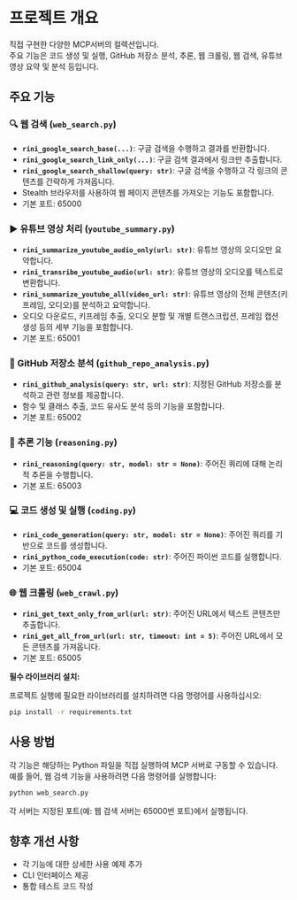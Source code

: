# 프로젝트 개요

직접 구현한 다양한 MCP서버의 컬렉션입니다.  
주요 기능은 코드 생성 및 실행, GitHub 저장소 분석, 추론, 웹 크롤링, 웹 검색, 유튜브 영상 요약 및 분석 등입니다.

## 주요 기능

### 🔍 웹 검색 (`web_search.py`)
- **`rini_google_search_base(...)`**: 구글 검색을 수행하고 결과를 반환합니다.
- **`rini_google_search_link_only(...)`**: 구글 검색 결과에서 링크만 추출합니다.
- **`rini_google_search_shallow(query: str)`**: 구글 검색을 수행하고 각 링크의 콘텐츠를 간략하게 가져옵니다.
- Stealth 브라우저를 사용하여 웹 페이지 콘텐츠를 가져오는 기능도 포함합니다.
- 기본 포트: 65000

### ▶️ 유튜브 영상 처리 (`youtube_summary.py`)
- **`rini_summarize_youtube_audio_only(url: str)`**: 유튜브 영상의 오디오만 요약합니다.
- **`rini_transribe_youtube_audio(url: str)`**: 유튜브 영상의 오디오를 텍스트로 변환합니다.
- **`rini_summarize_youtube_all(video_url: str)`**: 유튜브 영상의 전체 콘텐츠(키프레임, 오디오)를 분석하고 요약합니다.
- 오디오 다운로드, 키프레임 추출, 오디오 분할 및 개별 트랜스크립션, 프레임 캡션 생성 등의 세부 기능을 포함합니다.
- 기본 포트: 65001

### 📂 GitHub 저장소 분석 (`github_repo_analysis.py`)
- **`rini_github_analysis(query: str, url: str)`**: 지정된 GitHub 저장소를 분석하고 관련 정보를 제공합니다.
- 함수 및 클래스 추출, 코드 유사도 분석 등의 기능을 포함합니다.
- 기본 포트: 65002

### 🧠 추론 기능 (`reasoning.py`)
- **`rini_reasoning(query: str, model: str = None)`**: 주어진 쿼리에 대해 논리적 추론을 수행합니다.
- 기본 포트: 65003

### 💻 코드 생성 및 실행 (`coding.py`)
- **`rini_code_generation(query: str, model: str = None)`**: 주어진 쿼리를 기반으로 코드를 생성합니다.
- **`rini_python_code_execution(code: str)`**: 주어진 파이썬 코드를 실행합니다.
- 기본 포트: 65004

### 🌐 웹 크롤링 (`web_crawl.py`)
- **`rini_get_text_only_from_url(url: str)`**: 주어진 URL에서 텍스트 콘텐츠만 추출합니다.
- **`rini_get_all_from_url(url: str, timeout: int = 5)`**: 주어진 URL에서 모든 콘텐츠를 가져옵니다.
- 기본 포트: 65005


**필수 라이브러리 설치:**

프로젝트 실행에 필요한 라이브러리를 설치하려면 다음 명령어를 사용하십시오:

```bash
pip install -r requirements.txt
```

## 사용 방법

각 기능은 해당하는 Python 파일을 직접 실행하여 MCP 서버로 구동할 수 있습니다.  
예를 들어, 웹 검색 기능을 사용하려면 다음 명령어를 실행합니다:

```bash
python web_search.py
```

각 서버는 지정된 포트(예: 웹 검색 서버는 65000번 포트)에서 실행됩니다.

## 향후 개선 사항
- 각 기능에 대한 상세한 사용 예제 추가
- CLI 인터페이스 제공
- 통합 테스트 코드 작성
